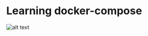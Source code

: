 # Learning docker-compose


![alt text](https://i1.wp.com/foxutech.com/wp-content/uploads/2017/06/docker-compose1.png?fit=1000%2C400&ssl=1 "docker-compose")
